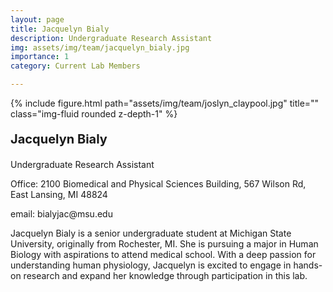 ```yaml
---
layout: page
title: Jacquelyn Bialy
description: Undergraduate Research Assistant
img: assets/img/team/jacquelyn_bialy.jpg
importance: 1
category: Current Lab Members

---
```


<div class="row">
    <div class="col-sm-2 mt-3 mt-md-0">
        {% include figure.html path="assets/img/team/joslyn_claypool.jpg" title="" class="img-fluid rounded z-depth-1" %}
    </div>
    <div class="col-sm mt-3 mt-md-0">
         <div class="text">
            <p style = "font-size:20px"><strong> Jacquelyn Bialy </strong> </p>
            <p> Undergraduate Research Assistant</p>
            <p> Office: 2100 Biomedical and Physical Sciences Building, 567 Wilson Rd, East Lansing, MI 48824</p>
            <p> email: bialyjac@msu.edu</p>
        </div>
    </div>
</div>

Jacquelyn Bialy is a senior undergraduate student at Michigan State University, originally from Rochester, MI. She is pursuing a major in Human Biology with aspirations to attend medical school. With a deep passion for understanding human physiology, Jacquelyn is excited to engage in hands-on research and expand her knowledge through participation in this lab.







